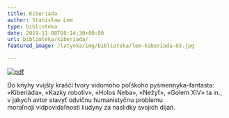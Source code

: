 ```yaml
---
title: Kiberiada
author: Stanisław Lem
type: biblioteka
date: 2019-11-08T08:14:30+00:00
url: biblioteka/kiberiada/
featured_image: /latynka/img/biblioteka/lem-kiberiada-03.jpg

---
```

<a href="https://drive.google.com/file/d/1W8wjgo_rme-cQB_73TC8DPsZ4vke7XMM/view?usp=sharing" target="_blank"><img src="/latynka/img/biblioteka/pdf-icon.png" alt="pdf" /></a>


Do knyhy vvijšly krašči tvory vidomoho poľśkoho pyśmennyka-fantasta: «Kiberiäda», «Kazky robotiv», «Holos Neba», «Nežyť», «Golem XIV» ta in., v jakych avtor stavyť odvičnu humanistyčnu problemu moraľnoji vidpovidaľnosti liudyny za naslidky svojich dijań.